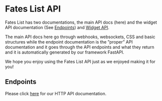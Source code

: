 # Fates List API

Fates List has two documentations, the main API docs \(here\) and the widget API documentation \(See [Endpoints](endpoints)\) and [Widget API](https://widgets.fateslist.xyz/docs/redoc).

The main API docs here go through webhooks, websockets, CSS and basic structures  while the endpoint documentation is the ”proper” API documentation and it goes through the API endpoints and what they return and it is automatically generated by our framework FastAPI.

We hope you enjoy using the Fates List API just as we enjoyed making it for you!


## Endpoints

Please click [here](endpoints) for our HTTP API documentation. 
